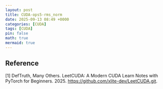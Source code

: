 ```yaml
---
layout: post
title: CUDA-ops5-rms_norm
date: 2025-09-13 08:49 +0000
categories: [CUDA]
tags: [CUDA]
pin: false
math: true
mermaid: true
---
```



## Reference
[1] DefTruth, Many Others. LeetCUDA: A Modern CUDA Learn Notes with PyTorch for Beginners. 2025. https://github.com/xlite-dev/LeetCUDA.git.
